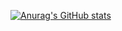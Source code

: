 [![Anurag's GitHub stats](https://github-readme-stats.vercel.app/api?username=)](https://github.com/fatihBicgi/fatihBicgi.git)




